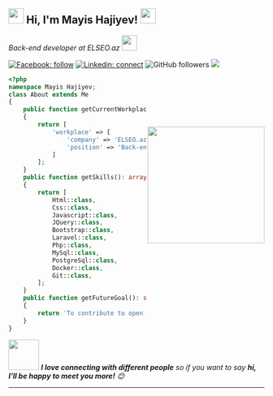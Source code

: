<h2><img src="https://media.giphy.com/media/ES9cAJlcxblRESzOH1/giphy.gif" width="30">  Hi, I'm Mayis Hajiyev! <img src="https://emojis.slackmojis.com/emojis/images/1531849430/4246/blob-sunglasses.gif?1531849430" width="30"/> </h2>
<p><em>Back-end developer at ELSEO.az <img src="https://media.giphy.com/media/WUlplcMpOCEmTGBtBW/giphy.gif" width="30"> 
</em></p>

[![Facebook: follow](https://img.shields.io/badge/-arifabdd-545454?style=flat-square&logo=Facebook&link=https://www.facebook.com/haciyev.mayis/)](https://www.facebook.com/haciyev.mayis/)
[![Linkedin: connect](https://img.shields.io/badge/-arifabd-545454?style=flat-square&logo=Linkedin&link=https://www.linkedin.com/in/mayis-hacıyev-a2a659199/)](https://www.linkedin.com/in/mayis-hacıyev-a2a659199/)
![GitHub followers](https://img.shields.io/github/followers/23arif?label=Follow&style=social)
![](https://visitor-badge.glitch.me/badge?page_id=haciyevmayis.haciyevmayis)

<img align='right' src="https://media.giphy.com/media/bGgsc5mWoryfgKBx1u/giphy.gif" width="230" style="margin-top:100px">

```php
<?php
namespace Mayis Hajiyev;
class About extends Me
{
    public function getCurrentWorkplace(): array
    {
        return [
            'workplace' => [
                'company' => 'ELSEO.az',
                'position' => 'Back-end developer'         
            ]
        ];
    }
    public function getSkills(): array
    {
        return [
            Html::class,
            Css::class,
            Javascript::class,
            JQuery::class,
            Bootstrap::class,
            Laravel::class,
            Php::class,
            MySql::class,
            PostgreSql::class,
            Docker::class,
            Git::class,
        ];
    }
    public function getFutureGoal(): string
    {
        return 'To contribute to open source.';
    }
}
```

<img src="https://media.giphy.com/media/LnQjpWaON8nhr21vNW/giphy.gif" width="60"> <em><b>I love connecting with different people</b> so if you want to say <b>hi, I'll be happy to meet you more!</b> 😊</em>

---
